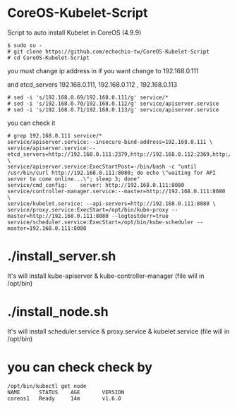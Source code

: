 # CoreOS-Kubelet-Script

Script to auto install Kubelet in CoreOS (4.9.9)
```
$ sudo su -
# git clone https://github.com/echochio-tw/CoreOS-Kubelet-Script
# cd CoreOS-Kubelet-Script
```

you must change ip address in 
if you want change to 192.168.0.111

and etcd_servers 192.168.0.111, 192.168.0.112 , 192.168.0.113

```
# sed -i 's/192.168.0.69/192.168.0.111/g' service/*
# sed -i 's/192.168.0.70/192.168.0.112/g' service/apiserver.service
# sed -i 's/192.168.0.71/192.168.0.113/g' service/apiserver.service

```
you can check it

```
# grep 192.168.0.111 service/*
service/apiserver.service:--insecure-bind-address=192.168.0.111 \
service/apiserver.service:--etcd_servers=http://192.168.0.111:2379,http://192.168.0.112:2369,http://192.168.0.113:2369 \
service/apiserver.service:ExecStartPost=-/bin/bash -c "until /usr/bin/curl http://192.168.0.111:8080; do echo \"waiting for API server to come online...\"; sleep 3; done"
service/cmd_config:    server: http://192.168.0.111:8080
service/controller-manager.service:--master=http://192.168.0.111:8080 \
service/kubelet.service: --api-servers=http://192.168.0.111:8080 \
service/proxy.service:ExecStart=/opt/bin/kube-proxy --master=http://192.168.0.111:8080 --logtostderr=true
service/scheduler.service:ExecStart=/opt/bin/kube-scheduler --master=192.168.0.111:8080

```

# ./install_server.sh 
It's will install kube-apiserver & kube-controller-manager (file will in /opt/bin)

# ./install_node.sh
It's will install scheduler.service &  proxy.service & kubelet.service  (file will in /opt/bin)


# you can check check by 
```
/opt/bin/kubectl get node
NAME      STATUS    AGE       VERSION
coreos1   Ready     14m       v1.6.0

```
